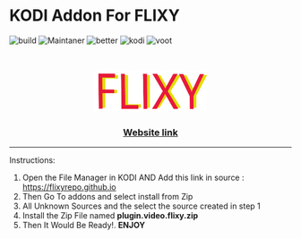# KODI Addon For FLIXY

 ![build](https://img.shields.io/badge/build-passing-green)   ![Maintaner](https://img.shields.io/badge/maintainer-Dev_Goyal-yellow)            ![better](https://img.shields.io/badge/movies_series_and_tv-addon-red)    ![kodi](https://img.shields.io/badge/kodi-addon-blue)   ![voot](https://img.shields.io/badge/voot-fixed-green)   

<!-- PROJECT LOGO -->
<br />
<p align="center">
  <a href="https://flixy.ga">
    <img src="90c552e5d9b7f368819421dcbba8b324 (1).png" alt="Logo" width="40%" height="40%">
  </a>

  <h3 align="center">  <a href="https://flixy.ga">
 Website link
    </a>
    </h3>
    
--------------------------------------------------------------------------------
Instructions:

1. Open the File Manager in KODI AND Add this link in source : https://flixyrepo.github.io
2. Then Go To addons and select install from Zip
3. All Unknown Sources and the select the source created in step 1
4. Install the Zip File named **plugin.video.flixy.zip**
5. Then It Would Be Ready!.   **ENJOY**

